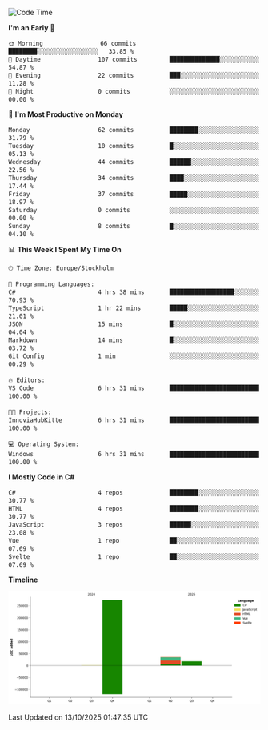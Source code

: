 <!--START_SECTION:waka-->
![Code Time](http://img.shields.io/badge/Code%20Time-7%20hrs%2016%20mins-blue)

**I'm an Early 🐤** 

```text
🌞 Morning                66 commits          ████████░░░░░░░░░░░░░░░░░   33.85 % 
🌆 Daytime                107 commits         ██████████████░░░░░░░░░░░   54.87 % 
🌃 Evening                22 commits          ███░░░░░░░░░░░░░░░░░░░░░░   11.28 % 
🌙 Night                  0 commits           ░░░░░░░░░░░░░░░░░░░░░░░░░   00.00 % 
```
📅 **I'm Most Productive on Monday** 

```text
Monday                   62 commits          ████████░░░░░░░░░░░░░░░░░   31.79 % 
Tuesday                  10 commits          █░░░░░░░░░░░░░░░░░░░░░░░░   05.13 % 
Wednesday                44 commits          ██████░░░░░░░░░░░░░░░░░░░   22.56 % 
Thursday                 34 commits          ████░░░░░░░░░░░░░░░░░░░░░   17.44 % 
Friday                   37 commits          █████░░░░░░░░░░░░░░░░░░░░   18.97 % 
Saturday                 0 commits           ░░░░░░░░░░░░░░░░░░░░░░░░░   00.00 % 
Sunday                   8 commits           █░░░░░░░░░░░░░░░░░░░░░░░░   04.10 % 
```


📊 **This Week I Spent My Time On** 

```text
🕑︎ Time Zone: Europe/Stockholm

💬 Programming Languages: 
C#                       4 hrs 38 mins       ██████████████████░░░░░░░   70.93 % 
TypeScript               1 hr 22 mins        █████░░░░░░░░░░░░░░░░░░░░   21.01 % 
JSON                     15 mins             █░░░░░░░░░░░░░░░░░░░░░░░░   04.04 % 
Markdown                 14 mins             █░░░░░░░░░░░░░░░░░░░░░░░░   03.72 % 
Git Config               1 min               ░░░░░░░░░░░░░░░░░░░░░░░░░   00.29 % 

🔥 Editors: 
VS Code                  6 hrs 31 mins       █████████████████████████   100.00 % 

🐱‍💻 Projects: 
InnoviaHubKitte          6 hrs 31 mins       █████████████████████████   100.00 % 

💻 Operating System: 
Windows                  6 hrs 31 mins       █████████████████████████   100.00 % 
```

**I Mostly Code in C#** 

```text
C#                       4 repos             ████████░░░░░░░░░░░░░░░░░   30.77 % 
HTML                     4 repos             ████████░░░░░░░░░░░░░░░░░   30.77 % 
JavaScript               3 repos             ██████░░░░░░░░░░░░░░░░░░░   23.08 % 
Vue                      1 repo              ██░░░░░░░░░░░░░░░░░░░░░░░   07.69 % 
Svelte                   1 repo              ██░░░░░░░░░░░░░░░░░░░░░░░   07.69 % 
```



**Timeline**

![Lines of Code chart](https://raw.githubusercontent.com/Kittzor/Kittzor/main/assets/bar_graph.png)


 Last Updated on 13/10/2025 01:47:35 UTC
<!--END_SECTION:waka-->

